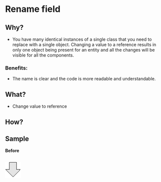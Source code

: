 # Rename field
## Why?
- You have many identical instances of a single class that you need to replace with a single object. 
Changing a value to a reference results in only one object being present for an entity and all the changes will be visible for all the components.
### Benefits:
- The name is clear and the code is more readable and understandable.
## What?
- Change value to reference
## How?
## Sample
**Before**
```js

```
![After refactoring](../../../images/arrow.png)
```js

```